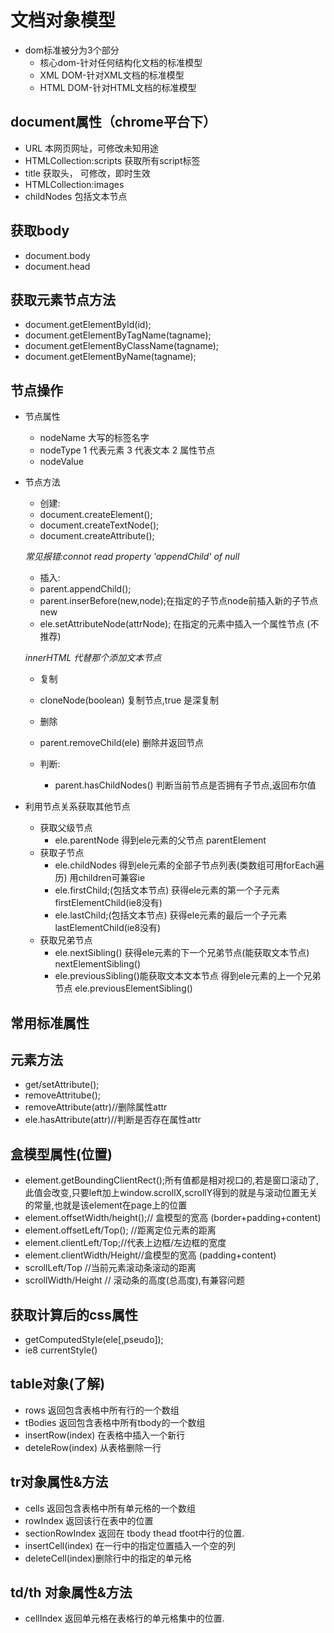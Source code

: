 # 文档对象模型
- dom标准被分为3个部分
  - 核心dom-针对任何结构化文档的标准模型
  - XML DOM-针对XML文档的标准模型
  - HTML DOM-针对HTML文档的标准模型

## document属性（chrome平台下）
- URL 本网页网址，可修改未知用途
- HTMLCollection:scripts 获取所有script标签  
- title 获取头， 可修改，即时生效
- HTMLCollection:images
- childNodes 包括文本节点


## 获取body
  - document.body
  - document.head

## 获取元素节点方法
  - document.getElementById(id);
  - document.getElementByTagName(tagname);
  - document.getElementByClassName(tagname);
  - document.getElementByName(tagname);

## 节点操作

- 节点属性
  - nodeName 大写的标签名字
  - nodeType  1 代表元素 3 代表文本 2 属性节点
  - nodeValue

- 节点方法
  - 创建:
  - document.createElement();
  - document.createTextNode();
  - document.createAttribute();

  *常见报错:connot read property 'appendChild' of null*

  - 插入:
  - parent.appendChild();
  - parent.inserBefore(new,node);在指定的子节点node前插入新的子节点new
  - ele.setAttributeNode(attrNode); 在指定的元素中插入一个属性节点 (不推荐)

  *innerHTML 代替那个添加文本节点*

  - 复制
  - cloneNode(boolean) 复制节点,true 是深复制

  - 删除
  - parent.removeChild(ele) 删除并返回节点

  - 判断:
    - parent.hasChildNodes() 判断当前节点是否拥有子节点,返回布尔值

- 利用节点关系获取其他节点
  - 获取父级节点
    - ele.parentNode 得到ele元素的父节点   parentElement
  - 获取子节点
    - ele.childNodes 得到ele元素的全部子节点列表(类数组可用forEach遍历)    用children可兼容ie
    - ele.firstChild;(包括文本节点) 获得ele元素的第一个子元素 firstElementChild(ie8没有)
    - ele.lastChild;(包括文本节点) 获得ele元素的最后一个子元素 lastElementChild(ie8没有)
  - 获取兄弟节点
    - ele.nextSibling() 获得ele元素的下一个兄弟节点(能获取文本节点) nextElementSibling()
    - ele.previousSibling()能获取文本文本节点 得到ele元素的上一个兄弟节点 ele.previousElementSibling()

## 常用标准属性


## 元素方法
- get/setAttribute();
- removeAttritube();
- removeAttribute(attr)//删除属性attr
- ele.hasAttribute(attr)//判断是否存在属性attr

## 盒模型属性(位置)
  - element.getBoundingClientRect();所有值都是相对视口的,若是窗口滚动了,此值会改变,只要left加上window.scrollX,scrollY得到的就是与滚动位置无关的常量,也就是该element在page上的位置
  - element.offsetWidth/height();// 盒模型的宽高 (border+padding+content)
  - element.offsetLeft/Top(); //距离定位元素的距离
  - element.clientLeft/Top;//代表上边框/左边框的宽度
  - element.clientWidth/Height//盒模型的宽高 (padding+content)
  - scrollLeft/Top //当前元素滚动条滚动的距离
  - scrollWidth/Height  // 滚动条的高度(总高度),有兼容问题

## 获取计算后的css属性
- getComputedStyle(ele[,pseudo]);
- ie8 currentStyle()

## table对象(了解)

- rows 返回包含表格中所有行的一个数组
- tBodies 返回包含表格中所有tbody的一个数组
- insertRow(index) 在表格中插入一个新行
- deteleRow(index) 从表格删除一行

## tr对象属性&方法
- cells 返回包含表格中所有单元格的一个数组
- rowIndex 返回该行在表中的位置
- sectionRowIndex 返回在 tbody thead tfoot中行的位置.
- insertCell(index) 在一行中的指定位置插入一个空的列
- deleteCell(index)删除行中的指定的单元格

## td/th 对象属性&方法
- cellIndex 返回单元格在表格行的单元格集中的位置.
